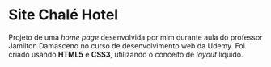 # Site Chalé Hotel
 Projeto de uma *home page* desenvolvida por mim durante aula do professor Jamilton Damasceno no curso de desenvolvimento web da Udemy.
 Foi criado usando **HTML5** e **CSS3**, utilizando o conceito de *layout* líquido.

